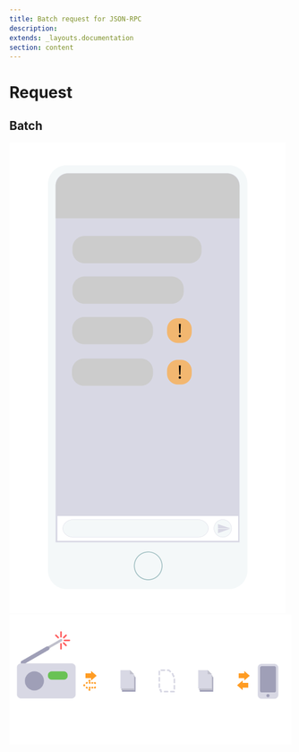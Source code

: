 ```yaml
---
title: Batch request for JSON-RPC
description: 
extends: _layouts.documentation
section: content
---
```


# Request


## Batch

![JSON RPC Batch Requests](/assets/img/batch-requests.svg)
![JSON PRC Notifications](/assets/img/notifications.svg)
